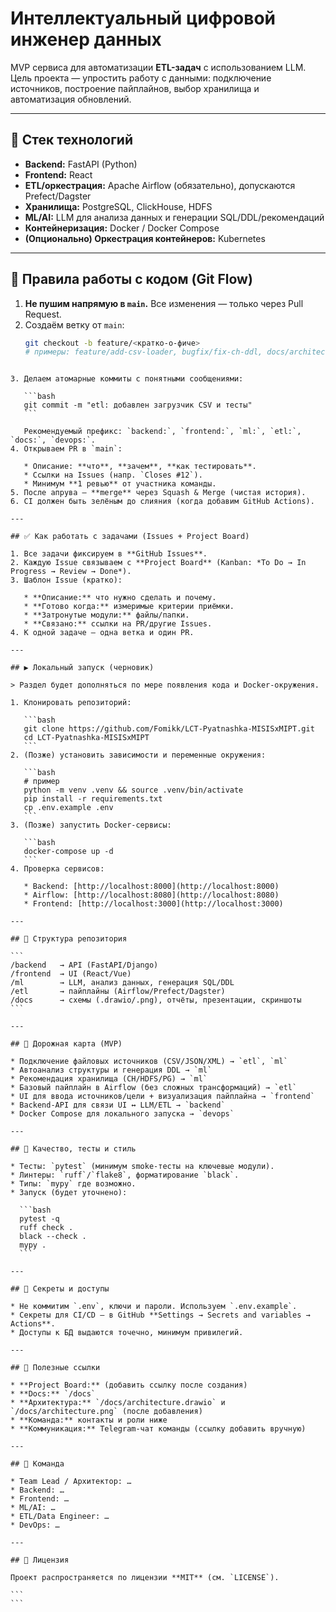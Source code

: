 
# Интеллектуальный цифровой инженер данных

MVP сервиса для автоматизации **ETL-задач** с использованием LLM.  
Цель проекта — упростить работу с данными: подключение источников, построение пайплайнов, выбор хранилища и автоматизация обновлений.

---

## 📌 Стек технологий
- **Backend:** FastAPI (Python)
- **Frontend:** React
- **ETL/оркестрация:** Apache Airflow (обязательно), допускаются Prefect/Dagster
- **Хранилища:** PostgreSQL, ClickHouse, HDFS
- **ML/AI:** LLM для анализа данных и генерации SQL/DDL/рекомендаций
- **Контейнеризация:** Docker / Docker Compose
- **(Опционально) Оркестрация контейнеров:** Kubernetes

---

## 🔧 Правила работы с кодом (Git Flow)
1. **Не пушим напрямую в `main`.** Все изменения — только через Pull Request.
2. Создаём ветку от `main`:
   ```bash
   git checkout -b feature/<кратко-о-фиче>
   # примеры: feature/add-csv-loader, bugfix/fix-ch-ddl, docs/architecture-diagram
````

3. Делаем атомарные коммиты с понятными сообщениями:

   ```bash
   git commit -m "etl: добавлен загрузчик CSV и тесты"
   ```

   Рекомендуемый префикс: `backend:`, `frontend:`, `ml:`, `etl:`, `docs:`, `devops:`.
4. Открываем PR в `main`:

   * Описание: **что**, **зачем**, **как тестировать**.
   * Ссылки на Issues (напр. `Closes #12`).
   * Минимум **1 ревью** от участника команды.
5. После апрува — **merge** через Squash & Merge (чистая история).
6. CI должен быть зелёным до слияния (когда добавим GitHub Actions).

---

## ✅ Как работать с задачами (Issues + Project Board)

1. Все задачи фиксируем в **GitHub Issues**.
2. Каждую Issue связываем с **Project Board** (Kanban: *To Do → In Progress → Review → Done*).
3. Шаблон Issue (кратко):

   * **Описание:** что нужно сделать и почему.
   * **Готово когда:** измеримые критерии приёмки.
   * **Затронутые модули:** файлы/папки.
   * **Связано:** ссылки на PR/другие Issues.
4. К одной задаче — одна ветка и один PR.

---

## ▶️ Локальный запуск (черновик)

> Раздел будет дополняться по мере появления кода и Docker-окружения.

1. Клонировать репозиторий:

   ```bash
   git clone https://github.com/Fomikk/LCT-Pyatnashka-MISISxMIPT.git
   cd LCT-Pyatnashka-MISISxMIPT
   ```
2. (Позже) установить зависимости и переменные окружения:

   ```bash
   # пример
   python -m venv .venv && source .venv/bin/activate
   pip install -r requirements.txt
   cp .env.example .env
   ```
3. (Позже) запустить Docker-сервисы:

   ```bash
   docker-compose up -d
   ```
4. Проверка сервисов:

   * Backend: [http://localhost:8000](http://localhost:8000)
   * Airflow: [http://localhost:8080](http://localhost:8080)
   * Frontend: [http://localhost:3000](http://localhost:3000)

---

## 📂 Структура репозитория

```
/backend   → API (FastAPI/Django)
/frontend  → UI (React/Vue)
/ml        → LLM, анализ данных, генерация SQL/DDL
/etl       → пайплайны (Airflow/Prefect/Dagster)
/docs      → схемы (.drawio/.png), отчёты, презентации, скриншоты
```

---

## 🧭 Дорожная карта (MVP)

* Подключение файловых источников (CSV/JSON/XML) → `etl`, `ml`
* Автоанализ структуры и генерация DDL → `ml`
* Рекомендация хранилища (CH/HDFS/PG) → `ml`
* Базовый пайплайн в Airflow (без сложных трансформаций) → `etl`
* UI для ввода источников/цели + визуализация пайплайна → `frontend`
* Backend-API для связи UI ↔ LLM/ETL → `backend`
* Docker Compose для локального запуска → `devops`

---

## 🧪 Качество, тесты и стиль

* Тесты: `pytest` (минимум smoke-тесты на ключевые модули).
* Линтеры: `ruff`/`flake8`, форматирование `black`.
* Типы: `mypy` где возможно.
* Запуск (будет уточнено):

  ```bash
  pytest -q
  ruff check .
  black --check .
  mypy .
  ```

---

## 🔐 Секреты и доступы

* Не коммитим `.env`, ключи и пароли. Используем `.env.example`.
* Секреты для CI/CD — в GitHub **Settings → Secrets and variables → Actions**.
* Доступы к БД выдаются точечно, минимум привилегий.

---

## 📎 Полезные ссылки

* **Project Board:** (добавить ссылку после создания)
* **Docs:** `/docs`
* **Архитектура:** `/docs/architecture.drawio` и `/docs/architecture.png` (после добавления)
* **Команда:** контакты и роли ниже
* **Коммуникация:** Telegram-чат команды (ссылку добавить вручную)

---

## 👥 Команда

* Team Lead / Архитектор: …
* Backend: …
* Frontend: …
* ML/AI: …
* ETL/Data Engineer: …
* DevOps: …

---

## 📄 Лицензия

Проект распространяется по лицензии **MIT** (см. `LICENSE`).

```
```
